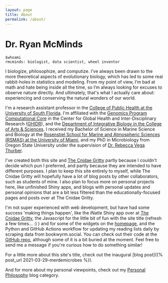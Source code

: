 ```yaml
---
layout: page
title: About
permalink: /about/
---
```


# Dr. Ryan McMinds

```
$whoami
rmcminds: biologist, data scientist, wheel inventor
```

I biologize, philosophize, and computize. I’ve always been drawn to the more theoretical aspects of evolutionary biology, which has led to some real rabbit-holes in statistics and modeling. From my point of view, I’m bad at math and hate being inside all the time, so I’m always looking for excuses to observe nature directly. And ultimately, that's what I actually care about: experiencing and conserving the natural wonders of our world. 

I'm a research assistant professor in the [College of Public Health at the University of South Florida](https://health.usf.edu/publichealth). I'm affiliated with the [Genomics Program Computational Core](https://health.usf.edu/publichealth/ghidr/genomics/request-services) in the Center for Global Health and Inter-Disciplinary Research ([GHIDR](https://health.usf.edu/publichealth/ghidr)), and the [Department of Integrative Biology in the College of Arts & Sciences](https://www.usf.edu/arts-sciences/departments/ib/). I received my Bachelor of Science in Marine Science and Biology at the [Rosenstiel School for Marine and Atmospheric Sciences (RSMAS) at the University of Miami](https://undergraduate.earth.miami.edu/academics/majors/marine-science-dual-major-programs/index.html), and my PhD in Microbiology from Oregon State University under the supervision of [Dr. Rebecca Vega Thurber](https://microbiology.oregonstate.edu/directory/rebecca-l-vega-thurber).

I've created both this site and [The Cnidae Gritty](https://thecnidaegritty.org) partly because I couldn't decide which pun I preferred, and partly because they are intended to have different purposes. I plan to keep this site entirely to myself, while The Cnidae Gritty will hopefully have a lot of blog posts by other collaborators, such as students of mine. I also plan to focus more on personal projects here, like unfinished Shiny apps, and blogs with personal updates and personal opinions that are a bit less filtered than the educationally-focused pages and posts over at The Cnidae Gritty.

I'm not super experienced with web development, but have had some success 'making things happen', like the iNatle Shiny app over at [The Cnidae Gritty](https://thecnidaegritty.org/iNatle/), the Javascript for the little bit of fun with the site title (refresh a few times... :) ) and for some of the widgets on the [homepage](/), and the Python and GitHub Actions workflow for updating my reading lists daily by scraping data from bookwyrm.social. You can check out their code at the [GitHub repo](https://github.com/rmcminds/merdemicrobes), although some of it is a bit buried at the moment. Feel free to send me a message if you're curious how to do something similar!

For a little more about this site's title, check out the inaugural [blog post]({% post_url 2021-03-29-merdemicrobes %}).

And for more about my personal viewpoints, check out my [Personal Philosophy](/about/personal-philosophy/) blog category.
